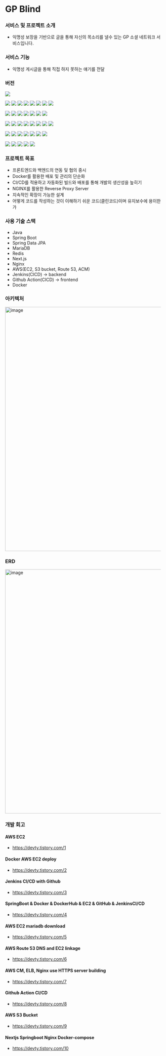 # GP Blind

### 서비스 및 프로젝트 소개
- 익명성 보장을 기반으로 글을 통해 자신의 목소리를 낼수 있는 GP 소셜 네트워크 서비스입니다.

### 서비스 기능
- 익명성 게시글을 통해 직접 하지 못하는 얘기를 전달

### 버전
<img src="https://img.shields.io/badge/v 1.0.0-통합 배포(4/5)-red"> 

<img src="https://img.shields.io/badge/v 0.5.1-EC2 생성-green"> <img src="https://img.shields.io/badge/v 0.5.2-Backend Jenkins CI/CD-green"> 
<img src="https://img.shields.io/badge/v 0.5.2-Frontend Github Action CI/CD-green"> <img src="https://img.shields.io/badge/v 0.5.3-AWS DNS-green"> 
<img src="https://img.shields.io/badge/v 0.5.4-AWS ACM, ELB-green"> <img src="https://img.shields.io/badge/v 0.5.6-Nginx-green"> 
<img src="https://img.shields.io/badge/v 0.5.5-Backend Integration Test-green"> <img src="https://img.shields.io/badge/v 0.5.5-Frontend Integration Test-green">

<img src="https://img.shields.io/badge/v 0.4.1-CORS 처리-green"> <img src="https://img.shields.io/badge/v 0.4.2-API Response틀 수정-green"> 
<img src="https://img.shields.io/badge/v 0.4.2-여러개의 DTO 생성 및 커스텀-green"> <img src="https://img.shields.io/badge/v 0.4.3-댓글 생성-green"> 
<img src="https://img.shields.io/badge/v 0.4.4-댓글 수정, 삭제-green"> <img src="https://img.shields.io/badge/v 0.4.6-대댓글 생성-green"> 
<img src="https://img.shields.io/badge/v 0.4.5-QueryDSL 설정-green">

<img src="https://img.shields.io/badge/v 0.3.1-Post, Comment, Image ERD 구축-green"> <img src="https://img.shields.io/badge/v 0.3.2-게시글 생성-green"> 
<img src="https://img.shields.io/badge/v 0.3.2-S3 Bucket 생성 및 이미지 업로드 구현-green"> <img src="https://img.shields.io/badge/v 0.3.3-게시글 상세 수정, 삭제, 조회-green"> 
<img src="https://img.shields.io/badge/v 0.3.4-게시글 좋아요-green"> <img src="https://img.shields.io/badge/v 0.3.6-모든 게시글 조회시 페이징-green"> 
<img src="https://img.shields.io/badge/v 0.3.5-내가 쓴 게시글 확인-green"> <img src="https://img.shields.io/badge/v 0.3.8-상세 조회시 조회수 중복 제거-green">


<img src="https://img.shields.io/badge/v 0.2.1-User ERD 구축-green"> <img src="https://img.shields.io/badge/v 0.2.2-회원가입 (JWT)-green"> 
<img src="https://img.shields.io/badge/v 0.2.3-패키지 구조 변경(도메인)-green"> <img src="https://img.shields.io/badge/v 0.2.3-시프링 시큐리티 설정-green"> 
<img src="https://img.shields.io/badge/v 0.2.5-이메일 인증-green"> <img src="https://img.shields.io/badge/v 0.2.6-회원 변경-green"> 
<img src="https://img.shields.io/badge/v 0.2.7-회원 탈퇴-green"> 

<img src="https://img.shields.io/badge/v 0.1.1-프로젝트 시작-green"> <img src="https://img.shields.io/badge/v 0.1.2-사용 기술 스택 -green"> 
<img src="https://img.shields.io/badge/v 0.1.3-ERD 설계-green"> <img src="https://img.shields.io/badge/v 0.1.4-Architecture 설계-green"> 
<img src="https://img.shields.io/badge/v 0.1.5-개발 시작-green"> 



### 프로젝트 목표
- 프론트엔드와 백엔드의 연동 및 협의 중시
- Docker를 활용한 배포 및 관리의 단순화
- CI/CD를 적용하고 자동화된 빌드와 배포를 통해 개발의 생산성을 높히기
- NGINX를 활용한 Reverse Proxy Server
- 지속적인 확장이 가능한 설계
- 어떻게 코드를 작성하는 것이 이해하기 쉬운 코드(클린코드)이며 유지보수에 용이한가

### 사용 기술 스택
- Java
- Spring Boot
- Spring Data JPA
- MariaDB
- Redis 
- Next.js
- Nginx
- AWS(EC2, S3 bucket, Route 53, ACM) 
- Jenkins(CICD) -> backend
- Github Action(CICD) -> frontend
- Docker

### 아키텍처
<img width="791" alt="image" src="https://user-images.githubusercontent.com/65766105/228772835-98754542-043f-4c01-b044-ddf6d99be3ad.png">

### ERD
<img width="791" alt="image" src="https://user-images.githubusercontent.com/65766105/202895088-45a6350c-4c46-4ff7-9762-4e406177915f.png">

### 개발 회고
#### AWS EC2
- https://devty.tistory.com/1

#### Docker AWS EC2 deploy
- https://devty.tistory.com/2

#### Jenkins CI/CD with Github
- https://devty.tistory.com/3

#### SpringBoot & Docker & DockerHub & EC2 & GitHub & JenkinsCI/CD
- https://devty.tistory.com/4

#### AWS EC2 mariadb download
- https://devty.tistory.com/5

#### AWS Route 53 DNS and EC2 linkage
- https://devty.tistory.com/6

#### AWS CM, ELB, Nginx use HTTPS server building
- https://devty.tistory.com/7

#### Github Action CI/CD
- https://devty.tistory.com/8

#### AWS S3 Bucket
- https://devty.tistory.com/9

#### Nextjs Springboot Nginx Docker-compose
- https://devty.tistory.com/10
